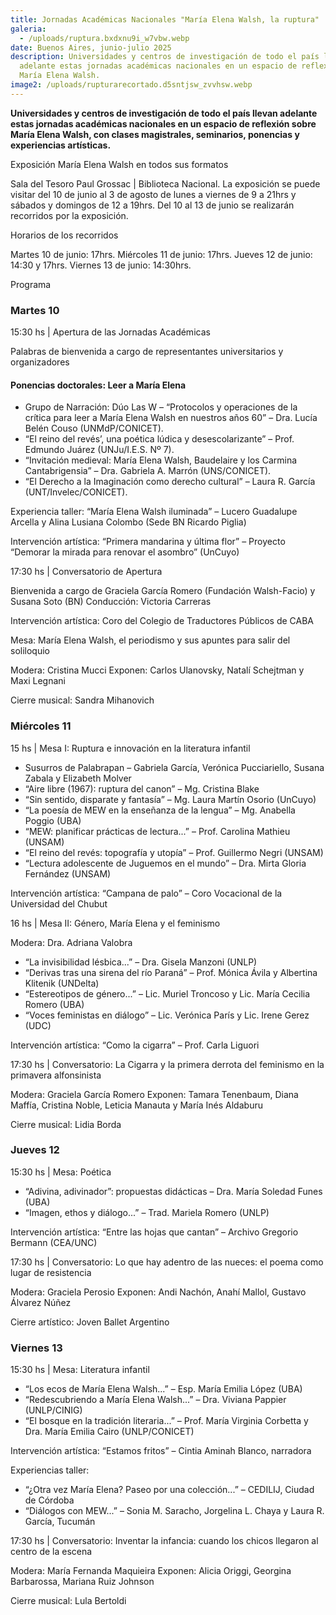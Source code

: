 ```yaml
---
title: Jornadas Académicas Nacionales "María Elena Walsh, la ruptura"
galeria:
  - /uploads/ruptura.bxdxnu9i_w7vbw.webp
date: Buenos Aires, junio-julio 2025
description: Universidades y centros de investigación de todo el país llevan
  adelante estas jornadas académicas nacionales en un espacio de reflexión sobre
  María Elena Walsh.
image2: /uploads/rupturarecortado.d5sntjsw_zvvhsw.webp
---
```

**Universidades y centros de investigación de todo el país llevan adelante estas jornadas académicas nacionales en un espacio de reflexión sobre María Elena Walsh, con clases magistrales, seminarios, ponencias y experiencias artísticas.**

Exposición María Elena Walsh en todos sus formatos

Sala del Tesoro Paul Grossac | Biblioteca Nacional.
La exposición se puede visitar del 10 de junio al 3 de agosto de lunes a viernes de 9 a 21hrs y sábados y domingos de 12 a 19hrs.
Del 10 al 13 de junio se realizarán recorridos por la exposición.

Horarios de los recorridos

Martes 10 de junio: 17hrs.
Miércoles 11 de junio: 17hrs.
Jueves 12 de junio: 14:30 y 17hrs.
Viernes 13 de junio: 14:30hrs.

Programa

### Martes 10

15:30 hs | Apertura de las Jornadas Académicas

Palabras de bienvenida a cargo de representantes universitarios y organizadores

#### Ponencias doctorales: Leer a María Elena

* Grupo de Narración: Dúo Las W – “Protocolos y operaciones de la crítica para leer a María Elena Walsh en nuestros años 60” – Dra. Lucía Belén Couso (UNMdP/CONICET).
* “El reino del revés’, una poética lúdica y desescolarizante” – Prof. Edmundo Juárez (UNJu/I.E.S. Nº 7).
* “Invitación medieval: María Elena Walsh, Baudelaire y los Carmina Cantabrigensia” – Dra. Gabriela A. Marrón (UNS/CONICET).
* “El Derecho a la Imaginación como derecho cultural” – Laura R. García (UNT/Invelec/CONICET).

Experiencia taller: “María Elena Walsh iluminada” – Lucero Guadalupe Arcella y Alina Lusiana Colombo (Sede BN Ricardo Piglia)

Intervención artística: “Primera mandarina y última flor” – Proyecto “Demorar la mirada para renovar el asombro” (UnCuyo)

17:30 hs | Conversatorio de Apertura

Bienvenida a cargo de Graciela García Romero (Fundación Walsh-Facio) y Susana Soto (BN)
Conducción: Victoria Carreras

Intervención artística: Coro del Colegio de Traductores Públicos de CABA

Mesa: María Elena Walsh, el periodismo y sus apuntes para salir del soliloquio

Modera: Cristina Mucci
Exponen: Carlos Ulanovsky, Natalí Schejtman y Maxi Legnani

Cierre musical: Sandra Mihanovich

### Miércoles 11

15 hs | Mesa I: Ruptura e innovación en la literatura infantil

* Susurros de Palabrapan – Gabriela García, Verónica Pucciariello, Susana Zabala y Elizabeth Molver
* “Aire libre (1967): ruptura del canon” – Mg. Cristina Blake
* “Sin sentido, disparate y fantasía” – Mg. Laura Martín Osorio (UnCuyo)
* “La poesía de MEW en la enseñanza de la lengua” – Mg. Anabella Poggio (UBA)
* “MEW: planificar prácticas de lectura...” – Prof. Carolina Mathieu (UNSAM)
* “El reino del revés: topografía y utopía” – Prof. Guillermo Negri (UNSAM)
* “Lectura adolescente de Juguemos en el mundo” – Dra. Mirta Gloria Fernández (UNSAM)

Intervención artística: “Campana de palo” – Coro Vocacional de la Universidad del Chubut

16 hs | Mesa II: Género, María Elena y el feminismo

Modera: Dra. Adriana Valobra

* “La invisibilidad lésbica...” – Dra. Gisela Manzoni (UNLP)
* “Derivas tras una sirena del río Paraná” – Prof. Mónica Ávila y Albertina Klitenik (UNDelta)
* “Estereotipos de género...” – Lic. Muriel Troncoso y Lic. María Cecilia Romero (UBA)
* “Voces feministas en diálogo” – Lic. Verónica París y Lic. Irene Gerez (UDC)

Intervención artística: “Como la cigarra” – Prof. Carla Liguori

17:30 hs | Conversatorio: La Cigarra y la primera derrota del feminismo en la primavera alfonsinista

Modera: Graciela García Romero
Exponen: Tamara Tenenbaum, Diana Maffía, Cristina Noble, Leticia Manauta y María Inés Aldaburu

Cierre musical: Lidia Borda

### Jueves 12

15:30 hs | Mesa: Poética

* “Adivina, adivinador”: propuestas didácticas – Dra. María Soledad Funes (UBA)
* “Imagen, ethos y diálogo...” – Trad. Mariela Romero (UNLP)

Intervención artística: “Entre las hojas que cantan” – Archivo Gregorio Bermann (CEA/UNC)

17:30 hs | Conversatorio: Lo que hay adentro de las nueces: el poema como lugar de resistencia

Modera: Graciela Perosio
Exponen: Andi Nachón, Anahí Mallol, Gustavo Álvarez Núñez

Cierre artístico: Joven Ballet Argentino

### Viernes 13

15:30 hs | Mesa: Literatura infantil

* “Los ecos de María Elena Walsh...” – Esp. María Emilia López (UBA)
* “Redescubriendo a María Elena Walsh...” – Dra. Viviana Pappier (UNLP/CINIG)
* “El bosque en la tradición literaria...” – Prof. María Virginia Corbetta y Dra. María Emilia Cairo (UNLP/CONICET)

Intervención artística: “Estamos fritos” – Cintia Aminah Blanco, narradora

Experiencias taller:

* “¿Otra vez María Elena? Paseo por una colección...” – CEDILIJ, Ciudad de Córdoba
* “Diálogos con MEW...” – Sonia M. Saracho, Jorgelina L. Chaya y Laura R. García, Tucumán

17:30 hs | Conversatorio: Inventar la infancia: cuando los chicos llegaron al centro de la escena

Modera: María Fernanda Maquieira
Exponen: Alicia Origgi, Georgina Barbarossa, Mariana Ruiz Johnson

Cierre musical: Lula Bertoldi
